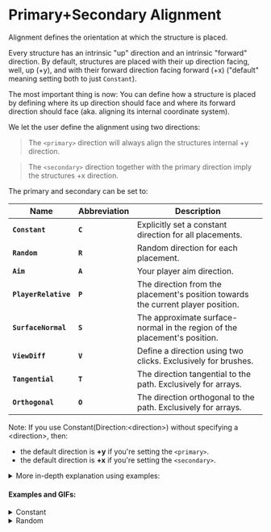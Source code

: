 # Primary+Secondary Alignment

Alignment defines the orientation at which the structure is placed.

Every structure has an intrinsic "up" direction and an intrinsic "forward" direction. By default, structures are placed with their up direction facing, well, up (+y), and with their forward direction facing forward (+x) ("default" meaning setting both to just `Constant`).

The most important thing is now: You can define how a structure is placed by defining where its up direction should face and where its forward direction should face (aka. aligning its internal coordinate system).

We let the user define the alignment using two directions:

> The `<primary>` direction will always align the structures internal +y direction.

> The `<secondary>` direction together with the primary direction imply the structures +x direction.



The primary and secondary can be set to:

<table data-view="cards" data-full-width="false"><thead><tr><th>Name</th><th>Abbreviation</th><th>Description</th></tr></thead><tbody><tr><td><strong><code>Constant</code></strong></td><td><strong><code>C</code></strong></td><td>Explicitly set a constant direction for all placements.</td></tr><tr><td><strong><code>Random</code></strong></td><td><strong><code>R</code></strong></td><td>Random direction for each placement.</td></tr><tr><td><strong><code>Aim</code></strong></td><td><strong><code>A</code></strong></td><td>Your player aim direction.</td></tr><tr><td><strong><code>PlayerRelative</code></strong></td><td><strong><code>P</code></strong></td><td>The direction from the placement's position towards the current player position.</td></tr><tr><td><strong><code>SurfaceNormal</code></strong></td><td><strong><code>S</code></strong></td><td>The approximate surface-normal in the region of the placement's position.</td></tr><tr><td><strong><code>ViewDiff</code></strong></td><td><strong><code>V</code></strong></td><td>Define a direction using two clicks. Exclusively for brushes.</td></tr><tr><td><strong><code>Tangential</code></strong></td><td><strong><code>T</code></strong></td><td>The direction tangential to the path. Exclusively for arrays.</td></tr><tr><td><strong><code>Orthogonal</code></strong></td><td><strong><code>O</code></strong></td><td>The direction orthogonal to the path. Exclusively for arrays.</td></tr></tbody></table>

Note: If you use Constant(Direction:\<direction>) without specifying a \<direction>, then:

* the default direction is **+y** if you're setting the `<primary>`.
* the default direction is **+x** if you're setting the `<secondary>`.

<details>

<summary>More in-depth explanation using examples:</summary>

Let's say this is our build that we want to place:

![](../../.gitbook/assets/2024-11-18\_03.12.06.png)

For reference, the red beam is facing towards positive x (east), the blue beam is facing towards positive z (south), and the green beam is facing towards positive y (up).

Let's go through a few examples and try to understand what is happening:

Let's set the `<primary>` to `up` (and the `<secondary>` to `east`):

![](../../.gitbook/assets/2024-11-18\_03.12.06.png)

Our shape is pasted exactly in the same orientation as we copied it.

Consider the following two examples:

1. The `<primary>` is set to `south` and the `<secondary>` to `east`:

![](../../.gitbook/assets/2024-11-18\_03.12.34.png)

2. The `<primary>` is set to the vector `(0,1,1)`, i.e. the direction going diagonally up and south, and the `<secondary>` to `east`:&#x20;

![](../../.gitbook/assets/2024-11-18\_03.19.20.png)

Notice how, what was originally "up" when we copied it, i.e. the green beam in our case, is facing the direction that we set the primary to.

Here's an interesting example:

The `<primary>` is set to the vector `(1,1,0)`, i.e. the direction going diagonally up and **east**, while the `<secondary>` is set to `east`:

![](../../.gitbook/assets/2024-11-18\_03.21.06.png)

The green beam is correctly pointing along the primary direction. But notice how, even though the secondary is set to east, the red beam is not pointing east (but diagonally down and east).

Imagine if it were pointing east though: Then the green and red beam would be at a 45° angle instead of the original 90° angle. Our structure would be deformed/bent/sheared.

What we decided to implement instead, is that while we align the structure's +y direction with the given primary direction, instead of aligning the structure's +x direction with the given secondary direction, we choose the direction that is most similar to the given secondary direction and that is still perpendicular to the primary.

For a set primary direction here's a small gif that shows the remaining possible secondary directions that keep everything perpendicular:

![](<../../.gitbook/assets/2024-11-18 04-25-47.gif>)



</details>



#### Examples and GIFs:

<details>

<summary>Constant</summary>

Explicitly set a constant direction for all placements.

There are various ways to define a direction. From using the axes, using cardinal directions or using vector notation, or player relative directions like forward, left, right, etc. You can also add directions together using the '+' sign, like `east+south`&#x20;

`//ezsc Clipboard C(v:(0,2,0)) C(v:east)`

![](../../.gitbook/assets/2024-11-18\_04.33.26.png)

`//ezsc Clipboard C(v:(-1,2,-1)) C(v:east)`

![](<../../.gitbook/assets/2024-11-18\_04.33.57 (1).png>)

`//ezsc Clipboard C(v:(-1,2,-1)) C(v:-aim)`

![](<../../.gitbook/assets/2024-11-18\_04.36.35 (1).png>)

</details>

<details>

<summary>Random</summary>

Random direction for each placement.



</details>


